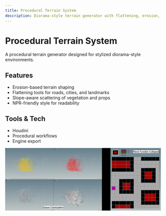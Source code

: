 ```yaml
---
title: Procedural Terrain System
description: Diorama-style terrain generator with flattening, erosion, and slope-aware scattering.
---
```


# Procedural Terrain System

A procedural terrain generator designed for stylized diorama-style environments.

## Features
- Erosion-based terrain shaping
- Flattening tools for roads, cities, and landmarks
- Slope-aware scattering of vegetation and props
- NPR-friendly style for readability

## Tools & Tech
- Houdini
- Procedural workflows
- Engine export

![Preview](./technical-systems.png)
